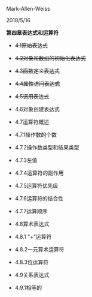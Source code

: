 Mark-Allen-Weiss

2018/5/16

**第四章表达式和运算符**

- ~~4.1原始表达式~~

- ~~4.2对象和数组的初始化表达式~~

- ~~4.3函数定义表达式~~

- ~~4.4属性访问表达式~~

- ~~4.5调用表达式~~

- 4.6对象创建表达式

- 4.7运算符概述

- 4.7.1操作数的个数

-  4.7.2操作数类型和结果类型

-  4.7.3左值

-  4.7.4运算符的副作用

-  4.7.5运算符优先级

-  4.7.6运算符的结合性

-  4.7.7运算顺序

-  4.8算术表达式

-  4.8.1 "+"运算符

-  4.8.2一元算术运算符

-  4.8.3位运算符

- 4.9关系表达式

-  4.9.1相等的


